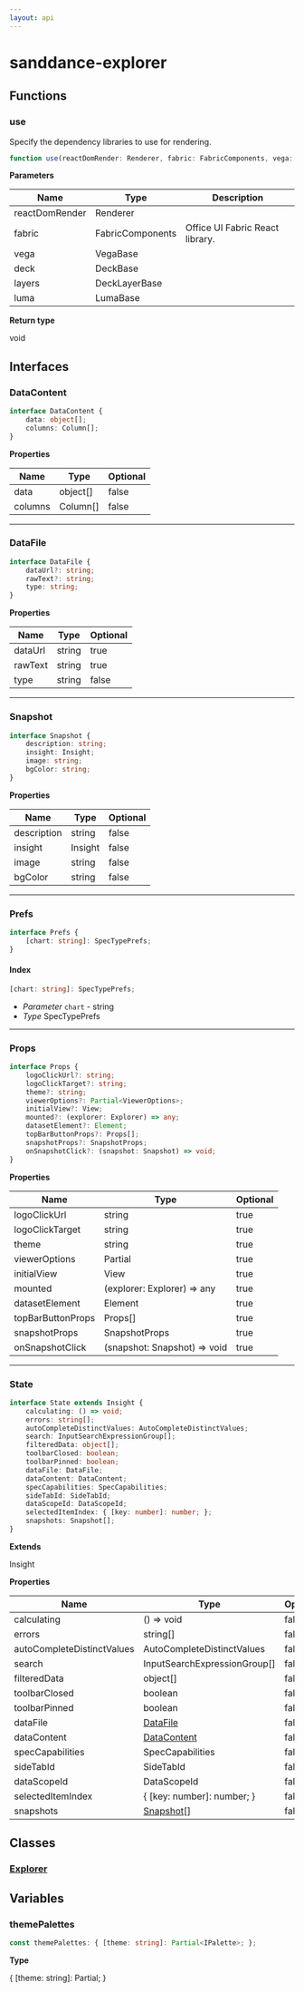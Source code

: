 ```yaml
---
layout: api
---
```


# sanddance-explorer

## Functions

### use

Specify the dependency libraries to use for rendering.

```typescript
function use(reactDomRender: Renderer, fabric: FabricComponents, vega: VegaBase, deck: DeckBase, layers: DeckLayerBase, luma: LumaBase): void;
```

**Parameters**

| Name           | Type             | Description                     |
| -------------- | ---------------- | ------------------------------- |
| reactDomRender | Renderer         |                                 |
| fabric         | FabricComponents | Office UI Fabric React library. |
| vega           | VegaBase         |                                 |
| deck           | DeckBase         |                                 |
| layers         | DeckLayerBase    |                                 |
| luma           | LumaBase         |                                 |

**Return type**

void

## Interfaces

### DataContent

```typescript
interface DataContent {
    data: object[];
    columns: Column[];
}
```

**Properties**

| Name    | Type     | Optional |
| ------- | -------- | -------- |
| data    | object[] | false    |
| columns | Column[] | false    |

----------

### DataFile

```typescript
interface DataFile {
    dataUrl?: string;
    rawText?: string;
    type: string;
}
```

**Properties**

| Name    | Type   | Optional |
| ------- | ------ | -------- |
| dataUrl | string | true     |
| rawText | string | true     |
| type    | string | false    |

----------

### Snapshot

```typescript
interface Snapshot {
    description: string;
    insight: Insight;
    image: string;
    bgColor: string;
}
```

**Properties**

| Name        | Type    | Optional |
| ----------- | ------- | -------- |
| description | string  | false    |
| insight     | Insight | false    |
| image       | string  | false    |
| bgColor     | string  | false    |

----------

### Prefs

```typescript
interface Prefs {
    [chart: string]: SpecTypePrefs;
}
```
#### Index

```typescript
[chart: string]: SpecTypePrefs;
```

* *Parameter* `chart` - string
* *Type* SpecTypePrefs


----------

### Props

```typescript
interface Props {
    logoClickUrl?: string;
    logoClickTarget?: string;
    theme?: string;
    viewerOptions?: Partial<ViewerOptions>;
    initialView?: View;
    mounted?: (explorer: Explorer) => any;
    datasetElement?: Element;
    topBarButtonProps?: Props[];
    snapshotProps?: SnapshotProps;
    onSnapshotClick?: (snapshot: Snapshot) => void;
}
```

**Properties**

| Name              | Type                                     | Optional |
| ----------------- | ---------------------------------------- | -------- |
| logoClickUrl      | string                                   | true     |
| logoClickTarget   | string                                   | true     |
| theme             | string                                   | true     |
| viewerOptions     | Partial<ViewerOptions>                   | true     |
| initialView       | View                                     | true     |
| mounted           | (explorer: Explorer) => any              | true     |
| datasetElement    | Element                                  | true     |
| topBarButtonProps | Props[]       | true     |
| snapshotProps     | SnapshotProps | true     |
| onSnapshotClick   | (snapshot: Snapshot) => void             | true     |

----------

### State

```typescript
interface State extends Insight {
    calculating: () => void;
    errors: string[];
    autoCompleteDistinctValues: AutoCompleteDistinctValues;
    search: InputSearchExpressionGroup[];
    filteredData: object[];
    toolbarClosed: boolean;
    toolbarPinned: boolean;
    dataFile: DataFile;
    dataContent: DataContent;
    specCapabilities: SpecCapabilities;
    sideTabId: SideTabId;
    dataScopeId: DataScopeId;
    selectedItemIndex: { [key: number]: number; };
    snapshots: Snapshot[];
}
```

**Extends**

Insight

**Properties**

| Name                       | Type                                                   | Optional |
| -------------------------- | ------------------------------------------------------ | -------- |
| calculating                | () => void                                             | false    |
| errors                     | string[]                                               | false    |
| autoCompleteDistinctValues | AutoCompleteDistinctValues   | false    |
| search                     | InputSearchExpressionGroup[] | false    |
| filteredData               | object[]                                               | false    |
| toolbarClosed              | boolean                                                | false    |
| toolbarPinned              | boolean                                                | false    |
| dataFile                   | [DataFile][InterfaceDeclaration-1]                     | false    |
| dataContent                | [DataContent][InterfaceDeclaration-0]                  | false    |
| specCapabilities           | SpecCapabilities                                       | false    |
| sideTabId                  | SideTabId                         | false    |
| dataScopeId                | DataScopeId                       | false    |
| selectedItemIndex          | { [key: number]: number; }                             | false    |
| snapshots                  | [Snapshot][InterfaceDeclaration-2][]                   | false    |

## Classes

### [Explorer][ClassDeclaration-0]


## Variables

### themePalettes

```typescript
const themePalettes: { [theme: string]: Partial<IPalette>; };
```

**Type**

{ [theme: string]: Partial<IPalette>; }

[SourceFile-0]: index#indextsx
[FunctionDeclaration-0]: index#use
[InterfaceDeclaration-0]: index#datacontent
[InterfaceDeclaration-1]: index#datafile
[InterfaceDeclaration-2]: index#snapshot
[InterfaceDeclaration-3]: index#prefs
[InterfaceDeclaration-6]: index#props
[InterfaceDeclaration-7]: index#state
[InterfaceDeclaration-1]: index#datafile
[InterfaceDeclaration-0]: index#datacontent
[InterfaceDeclaration-2]: index#snapshot
[ClassDeclaration-0]: explorer#explorer
[VariableDeclaration-0]: index#themepalettes